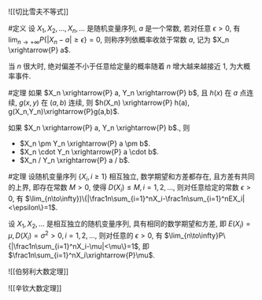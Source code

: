 ![[切比雪夫不等式]]

#定义 设 $X_1,X_2,...,X_n,...$ 是随机变量序列,  $a$ 是一个常数, 若对任意 $\epsilon>0$, 有 $\lim_{n\to+\infty}P\{|X_n-a|\ge\epsilon\}=0$, 则称序列依概率收敛于常数 $a$, 记为 $X_n \xrightarrow{P} a$. 

当 $n$ 很大时, 绝对偏差不小于任意给定量的概率随着 $n$ 增大越来越接近 $1$, 为大概率事件. 

#定理 如果 $X_n \xrightarrow{P} a, Y_n \xrightarrow{P} b$, 且 $h(x)$ 在 $a$ 点连续, $g(x,y)$ 在 $(a,b)$ 连续, 则 $h(X_n) \xrightarrow{P} h(a), g(X_n,Y_n)\xrightarrow{P}g(a,b)$. 

如果 $X_n \xrightarrow{P} a, Y_n \xrightarrow{P} b$., 则
- $X_n \pm Y_n \xrightarrow{P} a \pm b$.
- $X_n \cdot Y_n \xrightarrow{P} a \cdot b$. 
- $X_n / Y_n \xrightarrow{P} a / b$. 

#定理 设随机变量序列 $\{X_i, i\ge1\}$ 相互独立, 数学期望和方差都存在, 且方差有共同的上界, 即存在常数 $M>0$, 使得 $D(X_i)\le M, i=1,2,...$, 则对任意给定的常数 $\epsilon>0$, 有 $\lim_{n\to\infty})\{|\frac1n\sum_{i=1}^nX_i-\frac1n\sum_{i=1}^nEX_i|<\epsilon\}=1$.

设 $X_1,X_2,...$ 是相互独立的随机变量序列, 具有相同的数学期望和方差, 即 $E(X_i)=\mu, D(X_i)=\sigma^2>0, i=1,2,...$, 则对任意的 $\epsilon>0$, 有 $\lim_{n\to\infty}P\{|\frac1n\sum_{i=1}^nX_i-\mu|<\mu\}=1$, 即 $\frac1n\sum_{i=1}^nX_i\xrightarrow{P}\mu$. 

![[伯努利大数定理]]

![[辛钦大数定理]]


